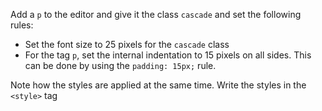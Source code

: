 Add a `p` to the editor and give it the class `cascade` and set the following rules:

* Set the font size to 25 pixels for the `cascade` class
* For the tag `p`, set the internal indentation to 15 pixels on all sides. This can be done by using the `padding: 15px;` rule.

Note how the styles are applied at the same time. Write the styles in the `<style>` tag
